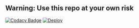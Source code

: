 ## Warning: Use this repo at your own risk



[![Codacy Badge](https://api.codacy.com/project/badge/Grade/9eff1fbe4478421e9fae259a876b1818)](https://app.codacy.com/manual/kiritoclasher/Kylla?utm_source=github.com&utm_medium=referral&utm_content=AnggaR96s/Kylla&utm_campaign=Badge_Grade_Dashboard)
[![Deploy](https://www.herokucdn.com/deploy/button.svg)](https://heroku.com/deploy)
